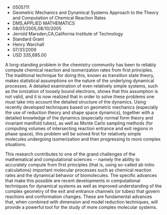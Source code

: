 
* 0505711
* Geometric Mechanics and Dynamical Systems Approach to the Theory and Computation of Chemical Reaction Rates
* DMS,APPLIED MATHEMATICS
* 08/01/2005,08/10/2005
* Jerrold Marsden,CA,California Institute of Technology
* Standard Grant
* Henry Warchall
* 07/31/2009
* USD 335,695.00

A long-standing problem in the chemistry community has been to reliably compute
chemical reaction and isomerization rates from first principles. The traditional
technique for doing this, known as transition state theory, makes statistical
assumptions on the nature of the underlying dynamical processes. A detailed
examination of even relatively simple systems, such as the ionization of loosely
bound electrons, shows that this assumption is not valid, and it is now realized
that in order to solve these problems one must take into account the detailed
structure of the dynamics. Using recently developed techniques based on
geometric mechanics (especially the use of reduction theory and shape space
dynamics), together with a detailed knowledge of the dynamics (especially normal
form theory and invariant manifold tubes), as well as Monte Carlo sampling
methods (for computing volumes of intersecting reaction entrance and exit
regions in phase space), this problem will be solved first for relatively simple
molecules undergoing isomerization and then progressing to more complex
situations.

This research contributes to one of the grand challenges of the mathematical and
computational sciences -- namely the ability to accurately compute from first
principles (that is, using so-called ab initio calculations) important molecular
processes such as chemical reaction rates and the dynamical behavior of
biomolecules. The specific advances that make this possible are recent
developments in computational techniques for dynamical systems as well as
improved understanding of the complex geometry of the exit and entrance channels
(or tubes) that govern reactions and conformation changes. These are fundamental
advances that, when combined with dimension and model reduction techniques, will
provide a powerful tool for the study of more complex molecular systems.
